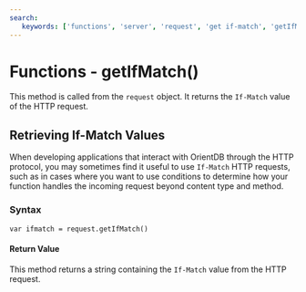 ```yaml
---
search:
   keywords: ['functions', 'server', 'request', 'get if-match', 'getIfMatch']
---
```


# Functions - getIfMatch()

This method is called from the `request` object.  It returns the `If-Match` value of the HTTP request.


## Retrieving If-Match Values

When developing applications that interact with OrientDB through the HTTP protocol, you may sometimes find it useful to use `If-Match` HTTP requests, such as in cases where you want to use conditions to determine how your function handles the incoming request beyond content type and method.

### Syntax

```
var ifmatch = request.getIfMatch()
```

#### Return Value

This method returns a string containing the `If-Match` value from the HTTP request.
